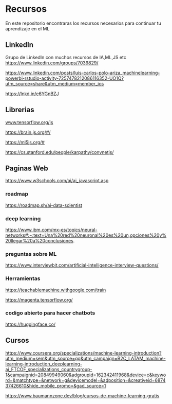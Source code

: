 # Recursos
En este repositorio encontraras los recursos necesarios para continuar tu aprendizaje en el ML

## LinkedIn 
Grupo de LinkedIn con muchos recursos de IA,ML,JS etc
https://www.linkedin.com/groups/7039829/

https://www.linkedin.com/posts/luis-carlos-polo-ariza_machinelearning-powerbi-rstudio-activity-7257478212086116352-UO1Q?utm_source=share&utm_medium=member_ios

https://lnkd.in/e6YGnBZJ

## Librerias 
www.tensorflow.org/js

https://brain.js.org/#/

https://ml5js.org/#

https://cs.stanford.edu/people/karpathy/convnetjs/

## Paginas Web 
https://www.w3schools.com/ai/ai_javascript.asp

### roadmap
https://roadmap.sh/ai-data-scientist

### deep learning 
https://www.ibm.com/mx-es/topics/neural-networks#:~:text=Una%20red%20neuronal%20es%20un,opciones%20y%20llegar%20a%20conclusiones.

### preguntas sobre ML 
https://www.interviewbit.com/artificial-intelligence-interview-questions/

### Herramientas
https://teachablemachine.withgoogle.com/train

https://magenta.tensorflow.org/

### codigo abierto para hacer chatbots 
https://huggingface.co/

## Cursos
https://www.coursera.org/specializations/machine-learning-introduction?utm_medium=sem&utm_source=gg&utm_campaign=B2C_LATAM_machine-learning-introduction_deeplearning-ai_FTCOF_specializations_countrygroup-1&campaignid=20849949060&adgroupid=162342411968&device=c&keyword=&matchtype=&network=g&devicemodel=&adposition=&creativeid=687437426610&hide_mobile_promo=&gad_source=1

https://www.baumannzone.dev/blog/cursos-de-machine-learning-gratis


